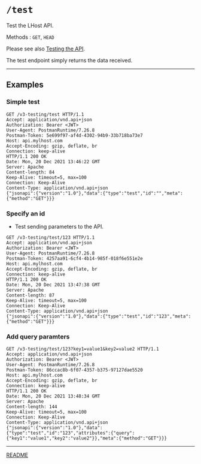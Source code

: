 # `/test`

Test the LHost API.

Methods : `GET`, `HEAD`

Please see also [Testing the API](../Testing.md).

The test endpoint simply returns the data received.

---

## Examples

### Simple test

```
GET /v3-testing/test HTTP/1.1
Accept: application/vnd.api+json
Authorization: Bearer <JWT>
User-Agent: PostmanRuntime/7.26.8
Postman-Token: 5e699f97-af4d-4302-94b9-33b718ba73e7
Host: api.mylhost.com
Accept-Encoding: gzip, deflate, br
Connection: keep-alive
HTTP/1.1 200 OK
Date: Mon, 20 Dec 2021 13:46:22 GMT
Server: Apache
Content-length: 84
Keep-Alive: timeout=5, max=100
Connection: Keep-Alive
Content-Type: application/vnd.api+json
{"jsonapi":{"version":"1.0"},"data":{"type":"test","id":"","meta":{"method":"GET"}}}
```

### Specify an id

* Test sending parameters to the API.

```
GET /v3-testing/test/123 HTTP/1.1
Accept: application/vnd.api+json
Authorization: Bearer <JWT>
User-Agent: PostmanRuntime/7.26.8
Postman-Token: 4257aa91-6cf4-4b14-985f-018f6e551e2e
Host: api.mylhost.com
Accept-Encoding: gzip, deflate, br
Connection: keep-alive
HTTP/1.1 200 OK
Date: Mon, 20 Dec 2021 13:47:38 GMT
Server: Apache
Content-length: 87
Keep-Alive: timeout=5, max=100
Connection: Keep-Alive
Content-Type: application/vnd.api+json
{"jsonapi":{"version":"1.0"},"data":{"type":"test","id":"123","meta":{"method":"GET"}}}
```

### Add query paramters

```
GET /v3-testing/test/123?key1=value1&key2=value2 HTTP/1.1
Accept: application/vnd.api+json
Authorization: Bearer <JWT>
User-Agent: PostmanRuntime/7.26.8
Postman-Token: 86ccac8b-6f07-4357-b375-97127dae5520
Host: api.mylhost.com
Accept-Encoding: gzip, deflate, br
Connection: keep-alive
HTTP/1.1 200 OK
Date: Mon, 20 Dec 2021 13:48:34 GMT
Server: Apache
Content-length: 144
Keep-Alive: timeout=5, max=100
Connection: Keep-Alive
Content-Type: application/vnd.api+json
{"jsonapi":{"version":"1.0"},"data":{"type":"test","id":"123","attributes":{"query":{"key1":"value1","key2":"value2"}},"meta":{"method":"GET"}}}
```

---

[README](../../README.md)
